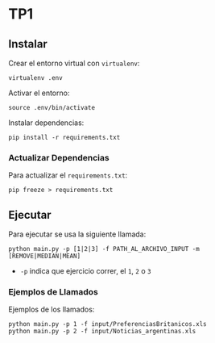 # TP1

## Instalar

Crear el entorno virtual con `virtualenv`:
```
virtualenv .env
```

Activar el entorno:
```
source .env/bin/activate
```

Instalar dependencias:
```
pip install -r requirements.txt
```

### Actualizar Dependencias

Para actualizar el `requirements.txt`:
```
pip freeze > requirements.txt
```

## Ejecutar

Para ejecutar se usa la siguiente llamada:
```
python main.py -p [1|2|3] -f PATH_AL_ARCHIVO_INPUT -m [REMOVE|MEDIAN|MEAN]
```

- `-p` indica que ejercicio correr, el `1`, `2` o `3`

### Ejemplos de Llamados

Ejemplos de los llamados:
```
python main.py -p 1 -f input/PreferenciasBritanicos.xls
python main.py -p 2 -f input/Noticias_argentinas.xls
```
